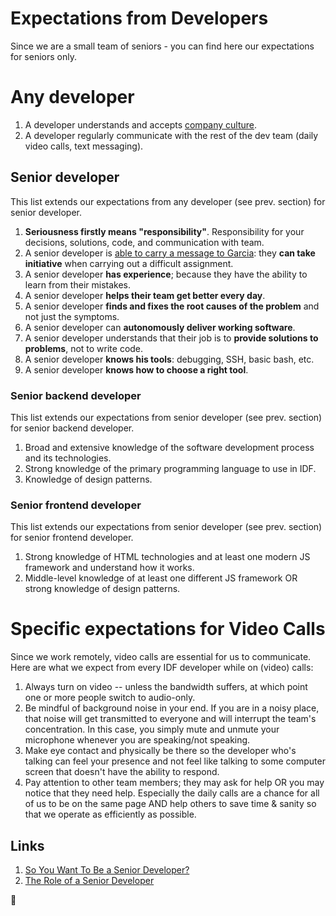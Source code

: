 Expectations from Developers
============================

Since we are a small team of seniors - you can find here our expectations for seniors only.


# Any developer
 1. A developer understands and accepts [company culture](/company/README.md).
 1. A developer regularly communicate with the rest of the dev team (daily video calls, text messaging).


## Senior developer
 This list extends our expectations from any developer (see prev. section) for senior developer.

 1. **Seriousness firstly means "responsibility"**. Responsibility for your decisions, solutions, code, and communication with team.
 1. A senior developer is [able to carry a message to Garcia](https://www.ucg.org/beyond-today/the-lesson-of-a-message-to-garcia): they **can take initiative** when carrying out a difficult assignment.
 1. A senior developer **has experience**; because they have the ability to learn from their mistakes.
 1. A senior developer **helps their team get better every day**.
 1. A senior developer **finds and fixes the root causes of the problem** and not just the symptoms.
 1. A senior developer can **autonomously deliver working software**.
 1. A senior developer understands that their job is to **provide solutions to problems**, not to write code.
 1. A senior developer **knows his tools**: debugging, SSH, basic bash, etc.
 1. A senior developer **knows how to choose a right tool**.


### Senior backend developer
 This list extends our expectations from senior developer (see prev. section) for senior backend developer.

 1. Broad and extensive knowledge of the software development process and its technologies.
 1. Strong knowledge of the primary programming language to use in IDF.
 1. Knowledge of design patterns.


### Senior frontend developer
 This list extends our expectations from senior developer (see prev. section) for senior frontend developer.

 1. Strong knowledge of HTML technologies and at least one modern JS framework and understand how it works.
 1. Middle-level knowledge of at least one different JS framework OR strong knowledge of design patterns.

# Specific expectations for Video Calls

 Since we work remotely, video calls are essential for us to communicate. Here are what we expect from every IDF developer while on (video) calls:

 1. Always turn on video -- unless the bandwidth suffers, at which point one or more people switch to audio-only.
 1. Be mindful of background noise in your end. If you are in a noisy place, that noise will get transmitted to everyone and will interrupt the team's concentration. In this case, you simply mute and unmute your microphone whenever you are speaking/not speaking.
 1. Make eye contact and physically be there so the developer who's talking can feel your presence and not feel like talking to some computer screen that doesn't have the ability to respond.
 1. Pay attention to other team members; they may ask for help OR you may notice that they need help. Especially the daily calls are a chance for all of us to be on the same page AND help others to save time & sanity so that we operate as efficiently as possible.



## Links
 1. [So You Want To Be a Senior Developer?](https://css-tricks.com/want-senior-developer/)
 1. [The Role of a Senior Developer](http://mattbriggs.net/blog/2015/06/01/the-role-of-a-senior-developer/)


🦄
